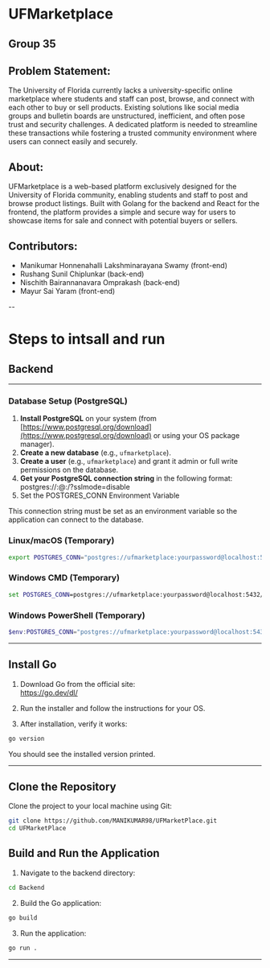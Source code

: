 # UFMarketplace

## Group 35

## Problem Statement:

The University of Florida currently lacks a university-specific online marketplace where students and staff can post, browse, and connect with each other to buy or sell products. Existing solutions like social media groups and bulletin boards are unstructured, inefficient, and often pose trust and security challenges. A dedicated platform is needed to streamline these transactions while fostering a trusted community environment where users can connect easily and securely.

## About:

UFMarketplace is a web-based platform exclusively designed for the University of Florida community, enabling students and staff to post and browse product listings. Built with Golang for the backend and React for the frontend, the platform provides a simple and secure way for users to showcase items for sale and connect with potential buyers or sellers.

## Contributors:

- Manikumar Honnenahalli Lakshminarayana Swamy (front-end)
- Rushang Sunil Chiplunkar (back-end)
- Nischith Bairannanavara Omprakash (back-end)
- Mayur Sai Yaram (front-end)

--

# Steps to intsall and run

## Backend

---

### Database Setup (PostgreSQL)

1. **Install PostgreSQL** on your system (from [https://www.postgresql.org/download](https://www.postgresql.org/download) or using your OS package manager).
2. **Create a new database** (e.g., `ufmarketplace`).
3. **Create a user** (e.g., `ufmarketplace`) and grant it admin or full write permissions on the database.
4. **Get your PostgreSQL connection string** in the following format: postgres://<username>:<password>@<host>:<port>/<dbname>?sslmode=disable
5. Set the POSTGRES_CONN Environment Variable

This connection string must be set as an environment variable so the application can connect to the database.

### Linux/macOS (Temporary)

```bash
export POSTGRES_CONN="postgres://ufmarketplace:yourpassword@localhost:5432/ufmarketplace?sslmode=disable"
```

### Windows CMD (Temporary)

```cmd
set POSTGRES_CONN=postgres://ufmarketplace:yourpassword@localhost:5432/ufmarketplace?sslmode=disable
```

### Windows PowerShell (Temporary)

```powershell
$env:POSTGRES_CONN="postgres://ufmarketplace:yourpassword@localhost:5432/ufmarketplace?sslmode=disable"
```

---

## Install Go

1. Download Go from the official site:  
   https://go.dev/dl/

2. Run the installer and follow the instructions for your OS.

3. After installation, verify it works:

```bash
go version
```

You should see the installed version printed.

---

## Clone the Repository

Clone the project to your local machine using Git:

```bash
git clone https://github.com/MANIKUMAR98/UFMarketPlace.git
cd UFMarketPlace
```

## Build and Run the Application

1. Navigate to the backend directory:

```bash
cd Backend
```

2. Build the Go application:

```bash
go build
```

3. Run the application:

```bash
go run .

```

---
